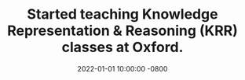 ---
title: >-
    Started teaching Knowledge Representation & Reasoning (KRR) classes at Oxford.
date: 2022-01-01 10:00:00 -0800
---